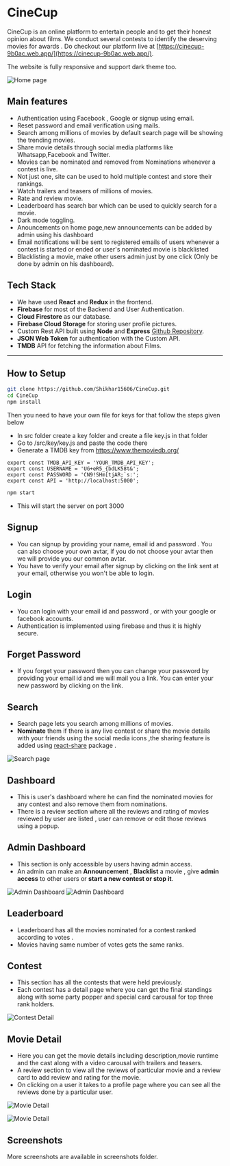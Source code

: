 # CineCup

CineCup is an online platform to entertain people and to get their honest opinion about films. We conduct several contests to identify the deserving movies for awards . Do checkout our platform live at [https://cinecup-9b0ac.web.app/](https://cinecup-9b0ac.web.app/).

The website is fully responsive and support dark theme too.

![Home page](https://github.com/Shikhar15606/CineCup/blob/main/screenshots/Screenshot%20(41).png?raw=true)

## Main features

- Authentication using Facebook , Google or signup using email.
- Reset password and email verification using mails.
- Search among millions of movies by default search page will be showing the trending movies.
- Share movie details through social media platforms like Whatsapp,Facebook and Twitter.
- Movies can be nominated and removed from Nominations whenever a contest is live.
- Not just one, site can be used to hold multiple contest and store their rankings.
- Watch trailers and teasers of millions of movies.
- Rate and review movie.
- Leaderboard has search bar which can be used to quickly search for a movie.
- Dark mode toggling.
- Anouncements on home page,new announcements can be added by admin using his dashboard
- Email notifications will be sent to registered emails of users whenever a contest is started or ended or  user's nominated movie is blacklisted 
- Blacklisting a movie, make other users admin just by one click (Only be done by admin on his dashboard).

## Tech Stack

- We have used **React** and **Redux** in the frontend.
- **Firebase** for most of the Backend and User Authentication.
- **Cloud Firestore** as our database.
- **Firebase Cloud Storage** for storing user profile pictures.
- Custom Rest API built using **Node** and **Express** [Github Repository](https://github.com/Shikhar15606/cinecup-backend).
- **JSON Web Token** for authentication with the Custom API.
- **TMDB** API for fetching the information about Films.

---

## How to Setup

```bash
git clone https://github.com/Shikhar15606/CineCup.git
cd CineCup
npm install
```

Then you need to have your own file for keys for that follow the steps given below

- In src folder create a key folder and create a file key.js in that folder
- Go to /src/key/key.js and paste the code there
- Generate a TMDB key from https://www.themoviedb.org/ 

```JS
export const TMDB_API_KEY = 'YOUR_TMDB_API_KEY';
export const USERNAME = 'UG+eR5_{bdLK58t&';
export const PASSWORD = 'CN9!SHm[tjAR;`s:';
export const API = 'http://localhost:5000';
```

```bash
npm start
```

- This will start the server on port 3000



## Signup

- You can signup by providing your name, email id and password . You can also choose your own avtar, if you do not choose your avtar then we will provide you our common avtar.
- You have to verify your email after signup by clicking on the link sent at your email, otherwise you won't be able to login.

## Login

- You can login with your email id and password , or with your google or facebook accounts.
- Authentication is implemented using firebase and thus it is highly secure.

## Forget Password

- If you forget your password then you can change your password by providing your email id and we will mail you a link. You can enter your new password by clicking on the link.

## Search

- Search page lets you search among millions of movies.
- **Nominate** them if there is any live contest or share the movie details with your friends using the social media icons ,the sharing feature is added using [react-share](http://https://www.npmjs.com/package/react-share 'react-share') package .

![Search page](https://github.com/Shikhar15606/CineCup/blob/main/screenshots/Screenshot%20(30).png?raw=true)

## Dashboard

- This is user's dashboard where he can find the nominated movies for any contest and also remove them from nominations.
- There is a review section where all the reviews and rating of movies reviewed by user are listed , user can remove or edit those reviews using a popup.

## Admin Dashboard

- This section is only accessible by users having admin access.
- An admin can make an **Announcement** , **Blacklist** a movie , give **admin access** to other users or **start a new contest or stop it**.

![Admin Dashboard](https://github.com/Shikhar15606/CineCup/blob/main/screenshots/Screenshot%20(28).png?raw=true)
![Admin Dashboard](https://github.com/Shikhar15606/CineCup/blob/main/screenshots/Screenshot%20(29).png?raw=true)

## Leaderboard

- Leaderboard has all the movies nominated for a contest ranked according to votes .
- Movies having same number of votes gets the same ranks.

## Contest

- This section has all the contests that were held previously.
- Each contest has a detail page where you can get the final standings along with some party popper and special card carousal for top three rank holders.

![Contest Detail](https://github.com/Shikhar15606/CineCup/blob/main/screenshots/Screenshot%20(51).png?raw=true)

## Movie Detail

- Here you can get the movie details including description,movie runtime and the cast along with a video carousal with trailers and teasers.
- A review section to view all the reviews of particular movie and a review card to add review and rating for the movie.
- On clicking on a user it takes to a profile page where you can see all the reviews done by a particular user.

![Movie Detail](https://github.com/Shikhar15606/CineCup/blob/main/screenshots/Screenshot%20(43).png?raw=true)


![Movie Detail](https://github.com/Shikhar15606/CineCup/blob/main/screenshots/Screenshot%20(44).png?raw=true)

## Screenshots

More screenshots are available in screenshots folder.
